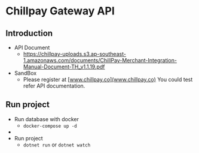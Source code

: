# Chillpay Gateway API
## Introduction
- API Document
    - https://chillpay-uploads.s3.ap-southeast-1.amazonaws.com/documents/ChillPay-Merchant-Integration-Manual-Document-TH_v1.1.19.pdf 
- SandBox
    - Please register at [www.chillpay.co](www.chillpay.co) You could test refer API documentation.

## Run project
-  Run database with docker
    - `docker-compose up -d`
- 
- Run project
    - `dotnet run` or `dotnet watch`